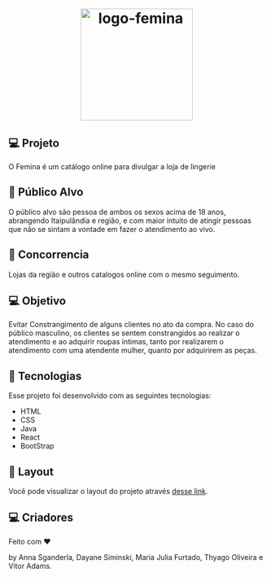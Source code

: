 <h1 align="center">
  <img alt="logo-femina" src="./Images/logo.png" width="220px" />
</h1>

## 💻 Projeto

O Femina é um catálogo online para divulgar a loja de lingerie

## 🎯 Público Alvo 

O público alvo são pessoa de ambos os sexos acima de 18 anos, abrangendo Itaipulândia e região, e com maior intuito de atingir pessoas que não se sintam a vontade em fazer o atendimento ao vivo.

## 🎌 Concorrencia 

Lojas da região e outros catalogos online com o mesmo seguimento.

## 💻 Objetivo

Evitar Constrangimento de alguns clientes no ato da compra.
No caso do público masculino, os clientes se sentem constrangidos ao realizar o atendimento e ao adquirir roupas íntimas, tanto por realizarem o atendimento com uma atendente mulher, quanto por adquirirem as peças. 

## 🚀 Tecnologias

Esse projeto foi desenvolvido com as seguintes tecnologias:

- HTML
- CSS
- Java
- React
- BootStrap

## 🔖 Layout

Você pode visualizar o layout do projeto através [desse link](https://www.figma.com/file/ALIINmg5PtKDpoFDu2yUKv/femina?node-id=0%3A1).

## :computer: Criadores

Feito com ♥ 

by Anna Sganderla, Dayane Siminski, Maria Julia Furtado, Thyago Oliveira e Vitor Adams.
